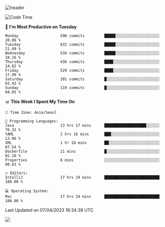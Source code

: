 ![header](https://capsule-render.vercel.app/api?type=Egg&color=timeAuto&height=300&section=header&text=PoPo&fontSize=90&animation=fadeIn)

  <!--START_SECTION:waka-->
![Code Time](http://img.shields.io/badge/Code%20Time-650%20hrs%2010%20mins-blue)

📅 **I'm Most Productive on Tuesday** 

```text
Monday                   590 commits         █████░░░░░░░░░░░░░░░░░░░░   20.06 % 
Tuesday                  632 commits         █████░░░░░░░░░░░░░░░░░░░░   21.49 % 
Wednesday                534 commits         █████░░░░░░░░░░░░░░░░░░░░   18.16 % 
Thursday                 436 commits         ████░░░░░░░░░░░░░░░░░░░░░   14.82 % 
Friday                   529 commits         ████░░░░░░░░░░░░░░░░░░░░░   17.99 % 
Saturday                 101 commits         █░░░░░░░░░░░░░░░░░░░░░░░░   03.43 % 
Sunday                   119 commits         █░░░░░░░░░░░░░░░░░░░░░░░░   04.05 % 
```


📊 **This Week I Spent My Time On** 

```text
🕑︎ Time Zone: Asia/Seoul

💬 Programming Languages: 
Java                     13 hrs 17 mins      ███████████████████░░░░░░   76.31 % 
YAML                     2 hrs 16 mins       ███░░░░░░░░░░░░░░░░░░░░░░   13.06 % 
XML                      1 hr 18 mins        ██░░░░░░░░░░░░░░░░░░░░░░░   07.54 % 
Dockerfile               21 mins             █░░░░░░░░░░░░░░░░░░░░░░░░   02.10 % 
Properties               8 mins              ░░░░░░░░░░░░░░░░░░░░░░░░░   00.83 % 

🔥 Editors: 
IntelliJ                 17 hrs 24 mins      █████████████████████████   100.00 % 

💻 Operating System: 
Mac                      17 hrs 24 mins      █████████████████████████   100.00 % 
```


 Last Updated on 07/04/2023 18:34:39 UTC
<!--END_SECTION:waka-->



<img src="https://capsule-render.vercel.app/api?type=Egg&color=timeAuto&height=300&section=footer&text=PoPo&fontSize=90&animation=fadeIn&reversal=true" />
